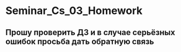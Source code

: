 # Seminar_Cs_03_Homework
## Прошу проверить ДЗ и в случае серьёзных ошибок просьба дать обратную связь
